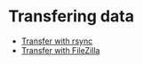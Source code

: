 # Transfering data

* [Transfer with rsync](https://github.com/brainets/ressources/tree/master/server/transfer/rsync.md)
* [Transfer with FileZilla](https://github.com/brainets/ressources/tree/master/server/transfer/filezilla.md)